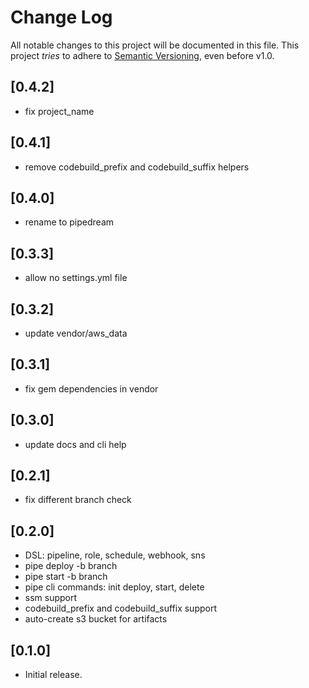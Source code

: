 # Change Log

All notable changes to this project will be documented in this file.
This project *tries* to adhere to [Semantic Versioning](http://semver.org/), even before v1.0.

## [0.4.2]
- fix project_name

## [0.4.1]
- remove codebuild_prefix and codebuild_suffix helpers

## [0.4.0]
- rename to pipedream

## [0.3.3]
- allow no settings.yml file

## [0.3.2]
- update vendor/aws_data

## [0.3.1]
- fix gem dependencies in vendor

## [0.3.0]
- update docs and cli help

## [0.2.1]
- fix different branch check

## [0.2.0]
- DSL: pipeline, role, schedule, webhook, sns
- pipe deploy -b branch
- pipe start -b branch
- pipe cli commands: init deploy, start, delete
- ssm support
- codebuild\_prefix and codebuild\_suffix support
- auto-create s3 bucket for artifacts

## [0.1.0]
- Initial release.
